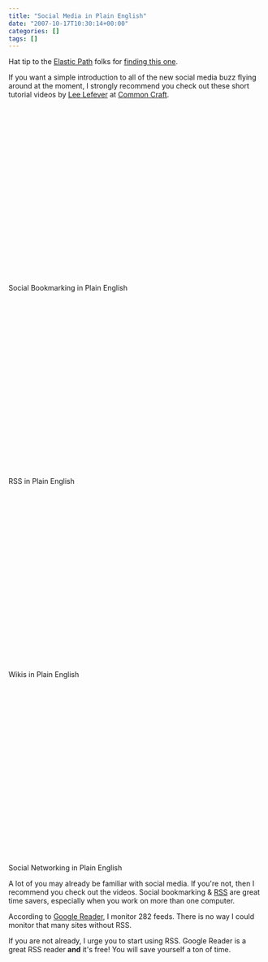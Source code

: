 ```yaml
---
title: "Social Media in Plain English"
date: "2007-10-17T10:30:14+00:00"
categories: []
tags: []
---
```


Hat tip to the <a href="http://www.elasticpath.com/">Elastic Path</a> folks for <a href="http://www.getelastic.com/social-media-plain-english/">finding this one</a>.

If you want a simple introduction to all of the new social media buzz flying around at the moment, I strongly recommend you check out these short tutorial videos by <a href="http://leelefever.tumblr.com/">Lee Lefever</a> at <a href="http://www.commoncraft.com/">Common Craft</a>.

<object width="425" height="350"><param name="movie" value="http://www.youtube.com/v/x66lV7GOcNU"></param><param name="wmode" value="transparent"></param><embed src="http://www.youtube.com/v/x66lV7GOcNU" type="application/x-shockwave-flash" wmode="transparent" width="425" height="350"></embed></object><br />Social Bookmarking in Plain English

<object width="425" height="350"><param name="movie" value="http://www.youtube.com/v/0klgLsSxGsU"></param><param name="wmode" value="transparent"></param><embed src="http://www.youtube.com/v/0klgLsSxGsU" type="application/x-shockwave-flash" wmode="transparent" width="425" height="350"></embed></object><br />RSS in Plain English

<object width="425" height="350"><param name="movie" value="http://www.youtube.com/v/-dnL00TdmLY"></param><param name="wmode" value="transparent"></param><embed src="http://www.youtube.com/v/-dnL00TdmLY" type="application/x-shockwave-flash" wmode="transparent" width="425" height="350"></embed></object><br />Wikis in Plain English

<object width="425" height="350"><param name="movie" value="http://www.youtube.com/v/6a_KF7TYKVc"></param><param name="wmode" value="transparent"></param><embed src="http://www.youtube.com/v/6a_KF7TYKVc" type="application/x-shockwave-flash" wmode="transparent" width="425" height="350"></embed></object><br />Social Networking in Plain English

A lot of you may already be familiar with social media. If you're not, then I recommend you check out the videos. Social bookmarking  &amp; <a href="http://en.wikipedia.org/wiki/RSS_(file_format)">RSS</a> are great time savers, especially when you work on more than one computer.

According to <a href="http://www.google.com/reader">Google Reader</a>, I monitor 282 feeds. There is no way I could monitor that many sites without RSS.

If you are not already, I urge you to start using RSS. Google Reader is a great RSS reader <strong>and</strong> it's free! You will save yourself a ton of time.
